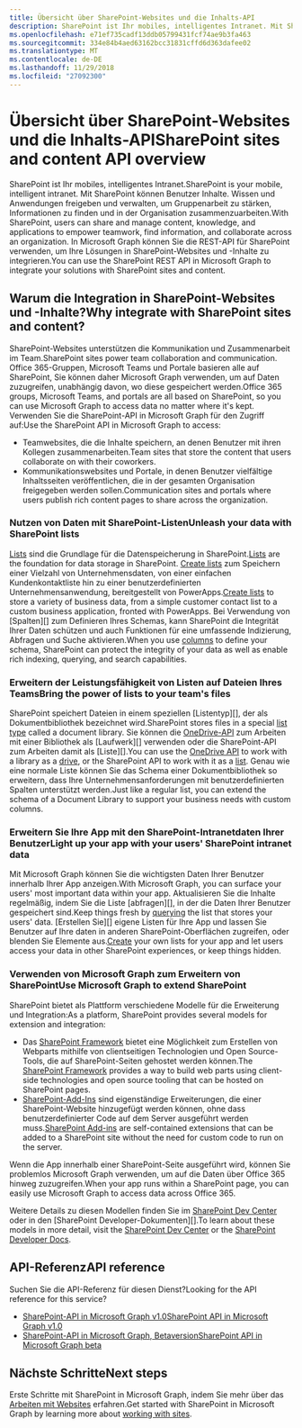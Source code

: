 ```yaml
---
title: Übersicht über SharePoint-Websites und die Inhalts-API
description: SharePoint ist Ihr mobiles, intelligentes Intranet. Mit SharePoint können Benutzer Inhalte. Wissen und Anwendungen freigeben und verwalten, um Gruppenarbeit zu stärken, Informationen zu finden und in der Organisation zusammenzuarbeiten. In Microsoft Graph können Sie die REST-API für SharePoint verwenden, um Ihre Lösungen in SharePoint-Websites und -Inhalte zu integrieren.
ms.openlocfilehash: e71ef735cadf13ddb05799431fcf74ae9b3fa463
ms.sourcegitcommit: 334e84b4aed63162bcc31831cffd6d363dafee02
ms.translationtype: MT
ms.contentlocale: de-DE
ms.lasthandoff: 11/29/2018
ms.locfileid: "27092300"
---
```

# <a name="sharepoint-sites-and-content-api-overview"></a><span data-ttu-id="7e668-105">Übersicht über SharePoint-Websites und die Inhalts-API</span><span class="sxs-lookup"><span data-stu-id="7e668-105">SharePoint sites and content API overview</span></span>

<span data-ttu-id="7e668-106">SharePoint ist Ihr mobiles, intelligentes Intranet.</span><span class="sxs-lookup"><span data-stu-id="7e668-106">SharePoint is your mobile, intelligent intranet.</span></span> <span data-ttu-id="7e668-107">Mit SharePoint können Benutzer Inhalte. Wissen und Anwendungen freigeben und verwalten, um Gruppenarbeit zu stärken, Informationen zu finden und in der Organisation zusammenzuarbeiten.</span><span class="sxs-lookup"><span data-stu-id="7e668-107">With SharePoint, users can share and manage content, knowledge, and applications to empower teamwork, find information, and collaborate across an organization.</span></span> <span data-ttu-id="7e668-108">In Microsoft Graph können Sie die REST-API für SharePoint verwenden, um Ihre Lösungen in SharePoint-Websites und -Inhalte zu integrieren.</span><span class="sxs-lookup"><span data-stu-id="7e668-108">You can use the SharePoint REST API in Microsoft Graph to integrate your solutions with SharePoint sites and content.</span></span>

## <a name="why-integrate-with-sharepoint-sites-and-content"></a><span data-ttu-id="7e668-109">Warum die Integration in SharePoint-Websites und -Inhalte?</span><span class="sxs-lookup"><span data-stu-id="7e668-109">Why integrate with SharePoint sites and content?</span></span>

<span data-ttu-id="7e668-110">SharePoint-Websites unterstützen die Kommunikation und Zusammenarbeit im Team.</span><span class="sxs-lookup"><span data-stu-id="7e668-110">SharePoint sites power team collaboration and communication.</span></span> <span data-ttu-id="7e668-111">Office 365-Gruppen, Microsoft Teams und Portale basieren alle auf SharePoint, Sie können daher Microsoft Graph verwenden, um auf Daten zuzugreifen, unabhängig davon, wo diese gespeichert werden.</span><span class="sxs-lookup"><span data-stu-id="7e668-111">Office 365 groups, Microsoft Teams, and portals are all based on SharePoint, so you can use Microsoft Graph to access data no matter where it's kept.</span></span> <span data-ttu-id="7e668-112">Verwenden Sie die SharePoint-API in Microsoft Graph für den Zugriff auf:</span><span class="sxs-lookup"><span data-stu-id="7e668-112">Use the SharePoint API in Microsoft Graph to access:</span></span>

- <span data-ttu-id="7e668-113">Teamwebsites, die die Inhalte speichern, an denen Benutzer mit ihren Kollegen zusammenarbeiten.</span><span class="sxs-lookup"><span data-stu-id="7e668-113">Team sites that store the content that users collaborate on with their coworkers.</span></span>
- <span data-ttu-id="7e668-114">Kommunikationswebsites und Portale, in denen Benutzer vielfältige Inhaltsseiten veröffentlichen, die in der gesamten Organisation freigegeben werden sollen.</span><span class="sxs-lookup"><span data-stu-id="7e668-114">Communication sites and portals where users publish rich content pages to share across the organization.</span></span>

### <a name="unleash-your-data-with-sharepoint-lists"></a><span data-ttu-id="7e668-115">Nutzen von Daten mit SharePoint-Listen</span><span class="sxs-lookup"><span data-stu-id="7e668-115">Unleash your data with SharePoint lists</span></span>

<span data-ttu-id="7e668-116">[Lists][list] sind die Grundlage für die Datenspeicherung in SharePoint.</span><span class="sxs-lookup"><span data-stu-id="7e668-116">[Lists][list] are the foundation for data storage in SharePoint.</span></span>
<span data-ttu-id="7e668-117">[Create lists][create] zum Speichern einer Vielzahl von Unternehmensdaten, von einer einfachen Kundenkontaktliste hin zu einer benutzerdefinierten Unternehmensanwendung, bereitgestellt von PowerApps.</span><span class="sxs-lookup"><span data-stu-id="7e668-117">[Create lists][create] to store a variety of business data, from a simple customer contact list to a custom business application, fronted with PowerApps.</span></span>
<span data-ttu-id="7e668-118">Bei Verwendung von [Spalten][] zum Definieren Ihres Schemas, kann SharePoint die Integrität Ihrer Daten schützen und auch Funktionen für eine umfassende Indizierung, Abfragen und Suche aktivieren.</span><span class="sxs-lookup"><span data-stu-id="7e668-118">When you use [columns][] to define your schema, SharePoint can protect the integrity of your data as well as enable  rich indexing, querying, and search capabilities.</span></span>

### <a name="bring-the-power-of-lists-to-your-teams-files"></a><span data-ttu-id="7e668-119">Erweitern der Leistungsfähigkeit von Listen auf Dateien Ihres Teams</span><span class="sxs-lookup"><span data-stu-id="7e668-119">Bring the power of lists to your team's files</span></span>

<span data-ttu-id="7e668-120">SharePoint speichert Dateien in einem speziellen [Listentyp][], der als Dokumentbibliothek bezeichnet wird.</span><span class="sxs-lookup"><span data-stu-id="7e668-120">SharePoint stores files in a special [list type][] called a document library.</span></span>
<span data-ttu-id="7e668-121">Sie können die [OneDrive-API][] zum Arbeiten mit einer Bibliothek als [Laufwerk][] verwenden oder die SharePoint-API zum Arbeiten damit als [Liste][].</span><span class="sxs-lookup"><span data-stu-id="7e668-121">You can use the [OneDrive API][] to work with a library as a [drive][], or the SharePoint API to work with it as a [list][].</span></span>
<span data-ttu-id="7e668-122">Genau wie eine normale Liste können Sie das Schema einer Dokumentbibliothek so erweitern, dass Ihre Unternehmensanforderungen mit benutzerdefinierten Spalten unterstützt werden.</span><span class="sxs-lookup"><span data-stu-id="7e668-122">Just like a regular list, you can extend the schema of a Document Library to support your business needs with custom columns.</span></span>

### <a name="light-up-your-app-with-your-users-sharepoint-intranet-data"></a><span data-ttu-id="7e668-123">Erweitern Sie Ihre App mit den SharePoint-Intranetdaten Ihrer Benutzer</span><span class="sxs-lookup"><span data-stu-id="7e668-123">Light up your app with your users' SharePoint intranet data</span></span>

<span data-ttu-id="7e668-124">Mit Microsoft Graph können Sie die wichtigsten Daten Ihrer Benutzer innerhalb Ihrer App anzeigen.</span><span class="sxs-lookup"><span data-stu-id="7e668-124">With Microsoft Graph, you can surface your users' most important data within your app.</span></span>
<span data-ttu-id="7e668-125">Aktualisieren Sie die Inhalte regelmäßig, indem Sie die Liste [abfragen][], in der die Daten Ihrer Benutzer gespeichert sind.</span><span class="sxs-lookup"><span data-stu-id="7e668-125">Keep things fresh by [querying][] the list that stores your users' data.</span></span>
<span data-ttu-id="7e668-126">[Erstellen Sie][] eigene Listen für Ihre App und lassen Sie Benutzer auf Ihre daten in anderen SharePoint-Oberflächen zugreifen, oder blenden Sie Elemente aus.</span><span class="sxs-lookup"><span data-stu-id="7e668-126">[Create][] your own lists for your app and let users access your data in other SharePoint experiences, or keep things hidden.</span></span>

### <a name="use-microsoft-graph-to-extend-sharepoint"></a><span data-ttu-id="7e668-127">Verwenden von Microsoft Graph zum Erweitern von SharePoint</span><span class="sxs-lookup"><span data-stu-id="7e668-127">Use Microsoft Graph to extend SharePoint</span></span>

<span data-ttu-id="7e668-128">SharePoint bietet als Plattform verschiedene Modelle für die Erweiterung und Integration:</span><span class="sxs-lookup"><span data-stu-id="7e668-128">As a platform, SharePoint provides several models for extension and integration:</span></span>

- <span data-ttu-id="7e668-129">Das [SharePoint Framework][] bietet eine Möglichkeit zum Erstellen von Webparts mithilfe von clientseitigen Technologien und Open Source-Tools, die auf SharePoint-Seiten gehostet werden können.</span><span class="sxs-lookup"><span data-stu-id="7e668-129">The [SharePoint Framework][] provides a way to build web parts using client-side technologies and open source tooling that can be hosted on SharePoint pages.</span></span>
- <span data-ttu-id="7e668-130">[SharePoint-Add-Ins][] sind eigenständige Erweiterungen, die einer SharePoint-Website hinzugefügt werden können, ohne dass benutzerdefinierter Code auf dem Server ausgeführt werden muss.</span><span class="sxs-lookup"><span data-stu-id="7e668-130">[SharePoint Add-ins][] are self-contained extensions that can be added to a SharePoint site without the need for custom code to run on the server.</span></span>

<span data-ttu-id="7e668-131">Wenn die App innerhalb einer SharePoint-Seite ausgeführt wird, können Sie problemlos Microsoft Graph verwenden, um auf die Daten über Office 365 hinweg zuzugreifen.</span><span class="sxs-lookup"><span data-stu-id="7e668-131">When your app runs within a SharePoint page, you can easily use Microsoft Graph to access data across Office 365.</span></span>

<span data-ttu-id="7e668-132">Weitere Details zu diesen Modellen finden Sie im [SharePoint Dev Center][] oder in den [SharePoint Developer-Dokumenten][].</span><span class="sxs-lookup"><span data-stu-id="7e668-132">To learn about these models in more detail, visit the [SharePoint Dev Center][] or the [SharePoint Developer Docs][].</span></span>

## <a name="api-reference"></a><span data-ttu-id="7e668-133">API-Referenz</span><span class="sxs-lookup"><span data-stu-id="7e668-133">API reference</span></span>
<span data-ttu-id="7e668-134">Suchen Sie die API-Referenz für diesen Dienst?</span><span class="sxs-lookup"><span data-stu-id="7e668-134">Looking for the API reference for this service?</span></span>

- [<span data-ttu-id="7e668-135">SharePoint-API in Microsoft Graph v1.0</span><span class="sxs-lookup"><span data-stu-id="7e668-135">SharePoint API in Microsoft Graph v1.0</span></span>](/graph/api/resources/sharepoint?view=graph-rest-1.0)
- [<span data-ttu-id="7e668-136">SharePoint-API in Microsoft Graph, Betaversion</span><span class="sxs-lookup"><span data-stu-id="7e668-136">SharePoint API in Microsoft Graph beta</span></span>](/graph/api/resources/sharepoint?view=graph-rest-beta)

## <a name="next-steps"></a><span data-ttu-id="7e668-137">Nächste Schritte</span><span class="sxs-lookup"><span data-stu-id="7e668-137">Next steps</span></span>

<span data-ttu-id="7e668-138">Erste Schritte mit SharePoint in Microsoft Graph, indem Sie mehr über das [Arbeiten mit Websites][SharePoint] erfahren.</span><span class="sxs-lookup"><span data-stu-id="7e668-138">Get started with SharePoint in Microsoft Graph by learning more about [working with sites][SharePoint].</span></span>

[list]: /graph/api/resources/list?view=graph-rest-1.0
[columns]: /graph/api/resources/columndefinition?view=graph-rest-1.0
[list type]: /graph/api/resources/listinfo?view=graph-rest-1.0
[create]: /graph/api/list-create?view=graph-rest-1.0
[querying]: /graph/api/listitem-get?view=graph-rest-1.0
[drive]: /graph/api/resources/drive?view=graph-rest-1.0
[OneDrive-API]: /graph/api/resources/onedrive?view=graph-rest-1.0
[OneDrive API]: /graph/api/resources/onedrive?view=graph-rest-1.0
[SharePoint Framework]: https://docs.microsoft.com/sharepoint/dev/spfx/sharepoint-framework-overview
[SharePoint-Add-Ins]: https://docs.microsoft.com/sharepoint/dev/sp-add-ins/sharepoint-add-ins
[SharePoint Add-ins]: https://docs.microsoft.com/sharepoint/dev/sp-add-ins/sharepoint-add-ins
[SharePoint Dev Center]: https://developer.microsoft.com/sharepoint
[SharePoint Developer-Dokumente]: https://aka.ms/spdev-docs
[SharePoint Developer Docs]: https://aka.ms/spdev-docs
[SharePoint]: /graph/api/resources/sharepoint?view=graph-rest-1.0
